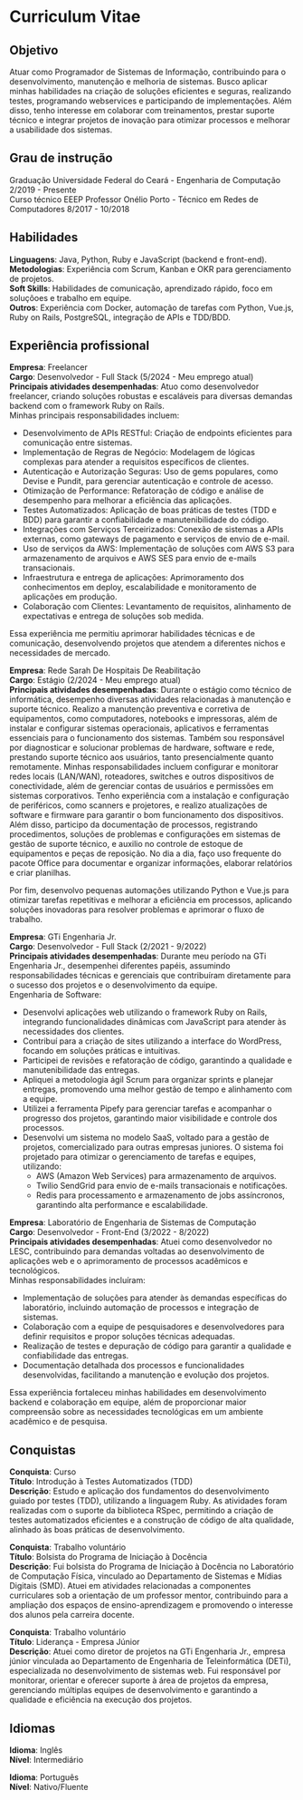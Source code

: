 # Curriculum Vitae

## Objetivo

Atuar como Programador de Sistemas de Informação, contribuindo para o desenvolvimento, manutenção e melhoria de sistemas. Busco aplicar minhas habilidades na criação de soluções eficientes e seguras, realizando testes, programando webservices e participando de implementações. Além disso, tenho interesse em colaborar com treinamentos, prestar suporte técnico e integrar projetos de inovação para otimizar processos e melhorar a usabilidade dos sistemas.

## Grau de instrução

Graduação
Universidade Federal do Ceará - Engenharia de Computação
2/2019 - Presente\
Curso técnico
EEEP Professor Onélio Porto - Técnico em Redes de Computadores
8/2017 - 10/2018

## Habilidades

**Linguagens**: Java, Python, Ruby e JavaScript (backend e front-end).\
**Metodologias**: Experiência com Scrum, Kanban e OKR para gerenciamento
de projetos.\
**Soft Skills**: Habilidades de comunicação, aprendizado rápido, foco
em soluçõoes e trabalho em equipe.\
**Outros**: Experiência com Docker, automação de tarefas com Python, Vue.js, Ruby on Rails, PostgreSQL, integração de APIs e TDD/BDD.

## Experiência profissional

**Empresa**: Freelancer\
**Cargo**: Desenvolvedor - Full Stack (5/2024 - Meu emprego atual)\
**Principais atividades desempenhadas**: Atuo como desenvolvedor freelancer, criando
soluções robustas e escaláveis para diversas demandas backend com o framework Ruby
on Rails.\
Minhas principais responsabilidades incluem:
- Desenvolvimento de APIs RESTful: Criação de endpoints eficientes para comunicação entre sistemas.
- Implementação de Regras de Negócio: Modelagem de lógicas complexas para atender a requisitos específicos de clientes.
- Autenticação e Autorização Seguras: Uso de gems populares, como Devise e Pundit, para gerenciar autenticação e controle de acesso.
- Otimização de Performance: Refatoração de código e análise de desempenho para melhorar a eficiência das aplicações.
- Testes Automatizados: Aplicação de boas práticas de testes (TDD e BDD) para garantir a confiabilidade e manutenibilidade do código.
- Integrações com Serviços Terceirizados: Conexão de sistemas a APIs externas, como gateways de pagamento e serviços de envio de e-mail.
- Uso de serviços da AWS: Implementação de soluções com AWS S3 para armazenamento de arquivos e AWS SES para envio de e-mails transacionais.
- Infraestrutura e entrega de aplicações: Aprimoramento dos conhecimentos em deploy, escalabilidade e monitoramento de aplicações em produção.
- Colaboração com Clientes: Levantamento de requisitos, alinhamento de expectativas e entrega de soluções sob medida.

Essa experiência me permitiu aprimorar habilidades técnicas e de comunicação,
desenvolvendo projetos que atendem a diferentes nichos e necessidades de mercado.

**Empresa**: Rede Sarah De Hospitais De Reabilitação\
**Cargo**: Estágio (2/2024 - Meu emprego atual)\
**Principais atividades desempenhadas**: Durante o estágio como técnico de informática,
desempenho diversas atividades relacionadas à manutenção e suporte técnico. Realizo
a manutenção preventiva e corretiva de equipamentos, como computadores, notebooks e
impressoras, além de instalar e configurar sistemas operacionais, aplicativos e ferramentas
essenciais para o funcionamento dos sistemas. Também sou responsável por diagnosticar e
solucionar problemas de hardware, software e rede, prestando suporte técnico aos usuários,
tanto presencialmente quanto remotamente.
Minhas responsabilidades incluem configurar e monitorar redes locais (LAN/WAN),
roteadores, switches e outros dispositivos de conectividade, além de gerenciar contas de
usuários e permissões em sistemas corporativos. Tenho experiência com a instalação e
configuração de periféricos, como scanners e projetores, e realizo atualizações de software
e firmware para garantir o bom funcionamento dos dispositivos.
Além disso, participo da documentação de processos, registrando procedimentos, soluções
de problemas e configurações em sistemas de gestão de suporte técnico, e auxilio no
controle de estoque de equipamentos e peças de reposição. No dia a dia, faço uso frequente
do pacote Office para documentar e organizar informações, elaborar relatórios e criar
planilhas.

Por fim, desenvolvo pequenas automações utilizando Python e Vue.js para otimizar tarefas
repetitivas e melhorar a eficiência em processos, aplicando soluções inovadoras para
resolver problemas e aprimorar o fluxo de trabalho.

**Empresa**: GTi Engenharia Jr.\
**Cargo**: Desenvolvedor - Full Stack (2/2021 - 9/2022)\
**Principais atividades desempenhadas**: Durante meu período na GTi Engenharia Jr.,
desempenhei diferentes papéis, assumindo responsabilidades técnicas e gerenciais que
contribuíram diretamente para o sucesso dos projetos e o desenvolvimento da equipe.\
Engenharia de Software:
- Desenvolvi aplicações web utilizando o framework Ruby on Rails, integrando funcionalidades dinâmicas com JavaScript para atender às necessidades dos clientes.
- Contribuí para a criação de sites utilizando a interface do WordPress, focando em soluções práticas e intuitivas.
- Participei de revisões e refatoração de código, garantindo a qualidade e manutenibilidade das entregas.
- Apliquei a metodologia ágil Scrum para organizar sprints e planejar entregas, promovendo uma melhor gestão de tempo e alinhamento com a equipe.
- Utilizei a ferramenta Pipefy para gerenciar tarefas e acompanhar o progresso dos projetos, garantindo maior visibilidade e controle dos processos.
- Desenvolvi um sistema no modelo SaaS, voltado para a gestão de projetos, comercializado para outras empresas juniores. O sistema foi projetado para otimizar o gerenciamento de tarefas e equipes, utilizando:
  - AWS (Amazon Web Services) para armazenamento de arquivos.
  - Twilio SendGrid para envio de e-mails transacionais e notificações.
  - Redis para processamento e armazenamento de jobs assíncronos, garantindo alta performance e escalabilidade.

**Empresa**: Laboratório de Engenharia de Sistemas de Computação\
**Cargo**: Desenvolvedor - Front-End (3/2022 - 8/2022)\
**Principais atividades desempenhadas**: Atuei como desenvolvedor no LESC, contribuindo
para demandas voltadas ao desenvolvimento de aplicações web e o aprimoramento de
processos acadêmicos e tecnológicos.\
Minhas responsabilidades incluíram:
- Implementação de soluções para atender às demandas específicas do laboratório, incluindo
automação de processos e integração de sistemas.
- Colaboração com a equipe de pesquisadores e desenvolvedores para definir requisitos e
propor soluções técnicas adequadas.
- Realização de testes e depuração de código para garantir a qualidade e confiabilidade das
entregas.
- Documentação detalhada dos processos e funcionalidades desenvolvidas, facilitando a
manutenção e evolução dos projetos.

Essa experiência fortaleceu minhas habilidades em desenvolvimento backend e colaboração
em equipe, além de proporcionar maior compreensão sobre as necessidades tecnológicas
em um ambiente acadêmico e de pesquisa.

## Conquistas
**Conquista**: Curso\
**Título**: Introdução à Testes Automatizados (TDD)\
**Descrição**: Estudo e aplicação dos fundamentos do desenvolvimento guiado por testes
(TDD), utilizando a linguagem Ruby. As atividades foram realizadas com o suporte da
biblioteca RSpec, permitindo a criação de testes automatizados eficientes e a construção
de código de alta qualidade, alinhado às boas práticas de desenvolvimento.

**Conquista**: Trabalho voluntário\
**Título**: Bolsista do Programa de Iniciação à Docência\
**Descrição**: Fui bolsista do Programa de Iniciação à Docência no Laboratório de Computação
Física, vinculado ao Departamento de Sistemas e Mídias Digitais (SMD). Atuei em atividades
relacionadas a componentes curriculares sob a orientação de um professor mentor,
contribuindo para a ampliação dos espaços de ensino-aprendizagem e promovendo o
interesse dos alunos pela carreira docente.

**Conquista**: Trabalho voluntário\
**Título**: Liderança - Empresa Júnior\
**Descrição**: Atuei como diretor de projetos na GTi Engenharia Jr., empresa júnior
vinculada ao Departamento de Engenharia de Teleinformática (DETi), especializada no
desenvolvimento de sistemas web. Fui responsável por monitorar, orientar e oferecer suporte
à área de projetos da empresa, gerenciando múltiplas equipes de desenvolvimento e
garantindo a qualidade e eficiência na execução dos projetos.

## Idiomas
**Idioma**: Inglês\
**Nível**: Intermediário

**Idioma**: Português\
**Nível**: Nativo/Fluente
